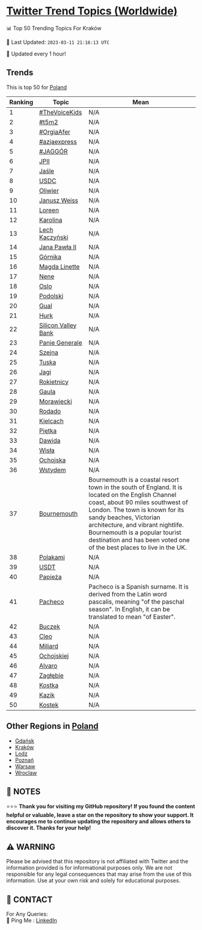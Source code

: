 [Twitter Trend Topics (Worldwide)](https://github.com/ErcinDedeoglu/Twitter-Trend-Topics)
==========


📊 Top 50 Trending Topics For Kraków

📆 Last Updated: `2023-03-11 21:16:13 UTC`

🔧 Updated every 1 hour!


## Trends

This is top 50 for [Poland](</Poland>)

| Ranking | Topic | Mean |
| ------- | ------------ | ------------ |
| 1 | [#TheVoiceKids](http://twitter.com/search?q=%23TheVoiceKids) | N/A |
| 2 | [#t5m2](http://twitter.com/search?q=%23t5m2) | N/A |
| 3 | [#OrgiaAfer](http://twitter.com/search?q=%23OrgiaAfer) | N/A |
| 4 | [#azjaexpress](http://twitter.com/search?q=%23azjaexpress) | N/A |
| 5 | [#JAGGÓR](http://twitter.com/search?q=%23JAGG%c3%93R) | N/A |
| 6 | [JPII](http://twitter.com/search?q=JPII) | N/A |
| 7 | [Jaśle](http://twitter.com/search?q=Ja%c5%9ble) | N/A |
| 8 | [USDC](http://twitter.com/search?q=USDC) | N/A |
| 9 | [Oliwier](http://twitter.com/search?q=Oliwier) | N/A |
| 10 | [Janusz Weiss](http://twitter.com/search?q=Janusz+Weiss) | N/A |
| 11 | [Loreen](http://twitter.com/search?q=Loreen) | N/A |
| 12 | [Karolina](http://twitter.com/search?q=Karolina) | N/A |
| 13 | [Lech Kaczyński](http://twitter.com/search?q=Lech+Kaczy%c5%84ski) | N/A |
| 14 | [Jana Pawła II](http://twitter.com/search?q=Jana+Paw%c5%82a+II) | N/A |
| 15 | [Górnika](http://twitter.com/search?q=G%c3%b3rnika) | N/A |
| 16 | [Magda Linette](http://twitter.com/search?q=Magda+Linette) | N/A |
| 17 | [Nene](http://twitter.com/search?q=Nene) | N/A |
| 18 | [Oslo](http://twitter.com/search?q=Oslo) | N/A |
| 19 | [Podolski](http://twitter.com/search?q=Podolski) | N/A |
| 20 | [Gual](http://twitter.com/search?q=Gual) | N/A |
| 21 | [Hurk](http://twitter.com/search?q=Hurk) | N/A |
| 22 | [Silicon Valley Bank](http://twitter.com/search?q=Silicon+Valley+Bank) | N/A |
| 23 | [Panie Generale](http://twitter.com/search?q=Panie+Generale) | N/A |
| 24 | [Szejna](http://twitter.com/search?q=Szejna) | N/A |
| 25 | [Tuska](http://twitter.com/search?q=Tuska) | N/A |
| 26 | [Jagi](http://twitter.com/search?q=Jagi) | N/A |
| 27 | [Rokietnicy](http://twitter.com/search?q=Rokietnicy) | N/A |
| 28 | [Gaula](http://twitter.com/search?q=Gaula) | N/A |
| 29 | [Morawiecki](http://twitter.com/search?q=Morawiecki) | N/A |
| 30 | [Rodado](http://twitter.com/search?q=Rodado) | N/A |
| 31 | [Kielcach](http://twitter.com/search?q=Kielcach) | N/A |
| 32 | [Piętka](http://twitter.com/search?q=Pi%c4%99tka) | N/A |
| 33 | [Dawida](http://twitter.com/search?q=Dawida) | N/A |
| 34 | [Wisła](http://twitter.com/search?q=Wis%c5%82a) | N/A |
| 35 | [Ochojska](http://twitter.com/search?q=Ochojska) | N/A |
| 36 | [Wstydem](http://twitter.com/search?q=Wstydem) | N/A |
| 37 | [Bournemouth](http://twitter.com/search?q=Bournemouth) | Bournemouth is a coastal resort town in the south of England. It is located on the English Channel coast, about 90 miles southwest of London. The town is known for its sandy beaches, Victorian architecture, and vibrant nightlife. Bournemouth is a popular tourist destination and has been voted one of the best places to live in the UK. |
| 38 | [Polakami](http://twitter.com/search?q=Polakami) | N/A |
| 39 | [USDT](http://twitter.com/search?q=USDT) | N/A |
| 40 | [Papieża](http://twitter.com/search?q=Papie%c5%bca) | N/A |
| 41 | [Pacheco](http://twitter.com/search?q=Pacheco) | Pacheco is a Spanish surname. It is derived from the Latin word pascalis, meaning "of the paschal season". In English, it can be translated to mean "of Easter". |
| 42 | [Buczek](http://twitter.com/search?q=Buczek) | N/A |
| 43 | [Cleo](http://twitter.com/search?q=Cleo) | N/A |
| 44 | [Miliard](http://twitter.com/search?q=Miliard) | N/A |
| 45 | [Ochojskiej](http://twitter.com/search?q=Ochojskiej) | N/A |
| 46 | [Alvaro](http://twitter.com/search?q=Alvaro) | N/A |
| 47 | [Zagłębie](http://twitter.com/search?q=Zag%c5%82%c4%99bie) | N/A |
| 48 | [Kostka](http://twitter.com/search?q=Kostka) | N/A |
| 49 | [Kazik](http://twitter.com/search?q=Kazik) | N/A |
| 50 | [Kostek](http://twitter.com/search?q=Kostek) | N/A |



## Other Regions in [Poland](</Poland>)

* [Gdańsk](</Poland/Gdańsk.md>)
* [Kraków](</Poland/Kraków.md>)
* [Lodz](</Poland/Lodz.md>)
* [Poznań](</Poland/Poznań.md>)
* [Warsaw](</Poland/Warsaw.md>)
* [Wroclaw](</Poland/Wroclaw.md>)



## 📝 NOTES

⭐⭐⭐ **Thank you for visiting my GitHub repository! If you found the content helpful or valuable, leave a star on the repository to show your support. It encourages me to continue updating the repository and allows others to discover it. Thanks for your help!**


## ⚠️ WARNING

Please be advised that this repository is not affiliated with Twitter and the information provided is for informational purposes only. We are not responsible for any legal consequences that may arise from the use of this information. Use at your own risk and solely for educational purposes.


## 📨 CONTACT

 For Any Queries:  
            🏓 Ping Me : [LinkedIn](https://www.linkedin.com/in/ercindedeoglu/)
